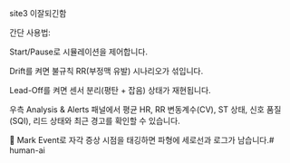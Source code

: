 

site3 이잘되긴함

간단 사용법:

Start/Pause로 시뮬레이션을 제어합니다.

Drift를 켜면 불규칙 RR(부정맥 유발) 시나리오가 섞입니다.

Lead-Off를 켜면 센서 분리(평탄 + 잡음) 상태가 재현됩니다.

우측 Analysis & Alerts 패널에서 평균 HR, RR 변동계수(CV), ST 상태, 신호 품질(SQI), 리드 상태와 최근 경고를 확인할 수 있습니다.

📍 Mark Event로 자각 증상 시점을 태깅하면 파형에 세로선과 로그가 남습니다.# human-ai
